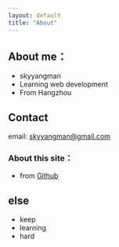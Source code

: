```yaml
---
layout: default
title: "About"
---
```


## About me：

* skyyangman
* Learning web development
* From Hangzhou

## Contact

email: skyyangman@gmail.com 
</p>

### About this site：

* from [Github](https://github.com/LippiOuYang/LippiOuYang.github.io)

## else
* keep
* learning
* hard
